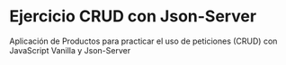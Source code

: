 # Ejercicio CRUD con Json-Server
Aplicación de Productos para practicar el uso de peticiones (CRUD) con JavaScript Vanilla y Json-Server
